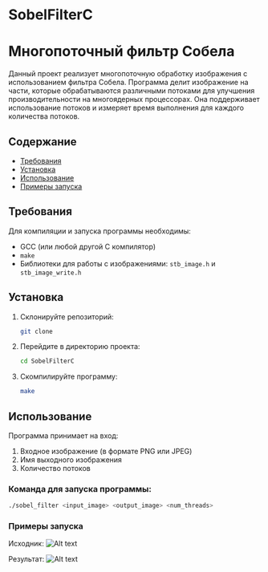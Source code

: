 # SobelFilterC
# Многопоточный фильтр Собела

Данный проект реализует многопоточную обработку изображения с использованием фильтра Собела. Программа делит изображение на части, которые обрабатываются различными потоками для улучшения производительности на многоядерных процессорах. Она поддерживает использование потоков и измеряет время выполнения для каждого количества потоков.

## Содержание

- [Требования](#требования)
- [Установка](#установка)
- [Использование](#использование)
- [Примеры запуска](#примеры-запуска)

## Требования

Для компиляции и запуска программы необходимы:

- GCC (или любой другой C компилятор)
- `make`
- Библиотеки для работы с изображениями: `stb_image.h` и `stb_image_write.h`

## Установка

1. Склонируйте репозиторий:

    ```bash
    git clone 
    ```
2. Перейдите в директорию проекта:

    ```bash
    cd SobelFilterC
    ```

3. Скомпилируйте программу:

    ```bash
    make
    ```

## Использование

Программа принимает на вход:

1. Входное изображение (в формате PNG или JPEG)
2. Имя выходного изображения
3. Количество потоков

### Команда для запуска программы:

```bash
./sobel_filter <input_image> <output_image> <num_threads>
```
### Примеры запуска
Исходник:
![Alt text](examples/test2.jpg)

Результат:
![Alt text](results/output2.png)
